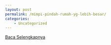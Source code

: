 ```yaml
---
layout: post
permalink: /mimpi-pindah-rumah-yg-lebih-besar/
categories:
    - Uncategorized
---
```


[Baca Selengkapnya](/08)